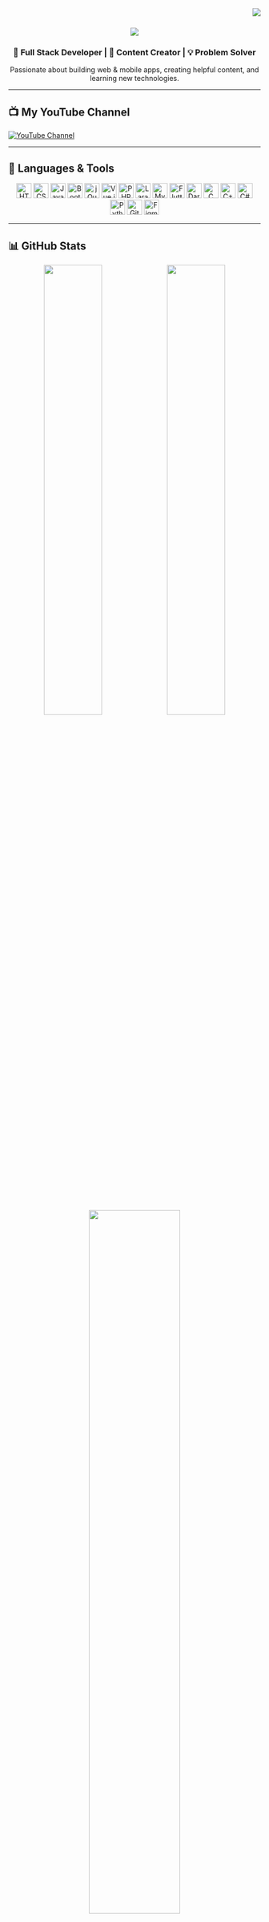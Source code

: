 <img align="right" src="https://visitor-badge.laobi.icu/badge?page_id=amrahmeddev.amrahmeddev" />

<h1 align="center">
  <a href="https://git.io/typing-svg">
    <img src="https://readme-typing-svg.herokuapp.com?lines=Hi,+I’m+Amr+Ahmed+👋;Full+Stack+Web+Developer;Content+Creator+on+YouTube;Welcome+to+my+GitHub!;Nice+to+meet+you!&center=true&size=25">
  </a>
</h1>

<h3 align="center">
  🚀 Full Stack Developer | 🎥 Content Creator | 💡 Problem Solver
</h3>

<p align="center">
  Passionate about building web & mobile apps, creating helpful content, and learning new technologies.
</p>

---

## 📺 My YouTube Channel
[![YouTube Channel](https://img.shields.io/badge/YouTube-Web%20CodeAM-red?style=for-the-badge&logo=youtube)](https://www.youtube.com/channel/UCDY43pXhT-IBSj8XBU2SrrQ)

---

## 🔧 Languages & Tools

<p align="center">
  <img title="HTML5" height="30" src="https://cdn.jsdelivr.net/gh/devicons/devicon/icons/html5/html5-original.svg" />
  <img title="CSS3" height="30" src="https://cdn.jsdelivr.net/gh/devicons/devicon/icons/css3/css3-original.svg" />
  <img title="JavaScript" height="30" src="https://cdn.jsdelivr.net/gh/devicons/devicon/icons/javascript/javascript-original.svg" />
  <img title="Bootstrap" height="30" src="https://cdn.jsdelivr.net/gh/devicons/devicon/icons/bootstrap/bootstrap-original.svg" />
  <img title="jQuery" height="30" src="https://cdn.jsdelivr.net/gh/devicons/devicon/icons/jquery/jquery-original.svg" />
  <img title="Vue.js" height="30" src="https://cdn.jsdelivr.net/gh/devicons/devicon/icons/vuejs/vuejs-original.svg" />
  <img title="PHP" height="30" src="https://cdn.jsdelivr.net/gh/devicons/devicon/icons/php/php-original.svg" />
  <img title="Laravel" height="30" src="https://cdn.jsdelivr.net/gh/devicons/devicon/icons/laravel/laravel-original.svg" />
  <img title="MySQL" height="30" src="https://cdn.jsdelivr.net/gh/devicons/devicon/icons/mysql/mysql-original.svg" />
  <img title="Flutter" height="30" src="https://cdn.jsdelivr.net/gh/devicons/devicon/icons/flutter/flutter-original.svg" />
  <img title="Dart" height="30" src="https://cdn.jsdelivr.net/gh/devicons/devicon/icons/dart/dart-original.svg" />
  <img title="C" height="30" src="https://cdn.jsdelivr.net/gh/devicons/devicon/icons/c/c-original.svg" />
  <img title="C++" height="30" src="https://cdn.jsdelivr.net/gh/devicons/devicon/icons/cplusplus/cplusplus-original.svg" />
  <img title="C#" height="30" src="https://cdn.jsdelivr.net/gh/devicons/devicon/icons/csharp/csharp-original.svg" />
  <img title="Python" height="30" src="https://cdn.jsdelivr.net/gh/devicons/devicon/icons/python/python-original.svg" />
  <img title="Git" height="30" src="https://cdn.jsdelivr.net/gh/devicons/devicon/icons/git/git-original.svg" />
  <img title="Figma" height="30" src="https://cdn.jsdelivr.net/gh/devicons/devicon/icons/figma/figma-original.svg" />
</p>

---

## 📊 GitHub Stats

<p align="center">
  <img width="48%" src="https://github-readme-stats.vercel.app/api?username=AmrAhmed111&show_icons=true&theme=react&hide_border=true&border_color=61dafb" />
  <img width="48%" src="https://github-readme-streak-stats.herokuapp.com/?user=AmrAhmed111&theme=react&hide_border=true&border_color=61dafb" />
</p>

<p align="center">
  <img width="60%" src="https://github-readme-stats.vercel.app/api/top-langs/?username=AmrAhmed111&layout=compact&theme=react&hide_border=true&border_color=61dafb&cache_seconds=3600" />
</p>

---

## 🔗 Connect With Me

<p align="center">
  <a href="https://www.linkedin.com/in/amrahmed111/" target="_blank">
    <img height="30" src="https://cdn.jsdelivr.net/gh/devicons/devicon/icons/linkedin/linkedin-original.svg" alt="LinkedIn">
  </a>
  <a href="https://www.instagram.com/amrahmed.111/" target="_blank">
    <img height="30" src="https://img.icons8.com/fluency/48/instagram-new.png" alt="Instagram">
  </a>
  <a href="mailto:your-email@example.com">
    <img height="30" src="https://cdn.jsdelivr.net/gh/devicons/devicon/icons/google/google-original.svg" alt="Gmail">
  </a>
</p>

---

## 📌 Featured Projects

<div align="center">
  <a href="https://github.com/AmrAhmed111/project-1">
    <img align="center" height="120" src="https://github-readme-stats.vercel.app/api/pin/?username=AmrAhmed111&repo=project-1&theme=react&border_color=61dafb&border_radius=10">
  </a>
  <a href="https://github.com/AmrAhmed111/project-2">
    <img align="center" height="120" src="https://github-readme-stats.vercel.app/api/pin/?username=AmrAhmed111&repo=project-2&theme=react&border_color=61dafb&border_radius=10">
  </a>
</div>
